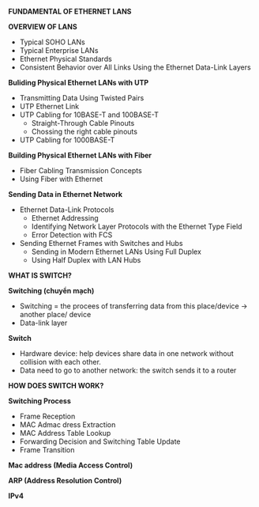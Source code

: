 **FUNDAMENTAL OF ETHERNET LANS**

**OVERVIEW OF LANS**
- Typical SOHO LANs
- Typical Enterprise LANs
- Ethernet Physical Standards
- Consistent Behavior over All Links Using the Ethernet Data-Link Layers

**Buliding Physical Ethernet LANs with UTP**
- Transmitting Data Using Twisted Pairs
- UTP Ethernet Link
- UTP Cabling for 10BASE-T and 100BASE-T
  - Straight-Through Cable Pinouts
  - Chossing the right cable pinouts
- UTP Cabling for 1000BASE-T

**Building Physical Ethernet LANs with Fiber**
- Fiber Cabling Transmission Concepts
- Using Fiber with Ethernet 

**Sending Data in Ethernet Network**
- Ethernet Data-Link Protocols
  - Ethernet Addressing
  - Identifying Network Layer Protocols with the Ethernet Type Field
  - Error Detection with FCS
- Sending Ethernet Frames with Switches and Hubs
  - Sending in Modern Ethernet LANs Using Full Duplex
  - Using Half Duplex with LAN Hubs
  
  

**WHAT IS SWITCH?**

**Switching (chuyển mạch)**
- Switching = the procees of transferring data from this place/device -> another place/ device
- Data-link layer

**Switch**
- Hardware device: help devices share data in one network without collision with each other.
- Data need to go to another network: the switch sends it to a router

**HOW DOES SWITCH WORK?**

**Switching Process**
- Frame Reception
- MAC Admac dress Extraction
- MAC Address Table Lookup
- Forwarding Decision and Switching Table Update
- Frame Transition

**Mac address (Media Access Control)**


**ARP (Address Resolution Control)**


**IPv4**
